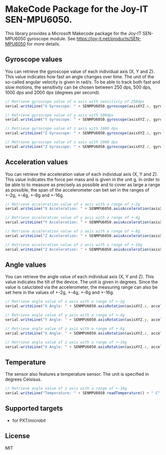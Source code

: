 # MakeCode Package for the Joy-IT SEN-MPU6050.

This library provides a Microsoft Makecode package for the Joy-IT SEN-MPU6050 gyroscope module.
See https://joy-it.net/products/SEN-MPU6050 for more details.

## Gyroscope values

You can retrieve the gyroscope value of each individual axis (X, Y and Z). This value indicates how fast an angle changes over time. The unit of the so-called angular velocity is given in rad/s.
To be able to track both fast and slow motions, the sensitivity can be chosen between 250 dps, 500 dps, 1000 dps and 2000 dps (degrees per second).

```typescript
// Retrieve gyroscope value of x axis with sensitiviy of 250dps
serial.writeLine("X Gyroscope: " + SENMPU6050.gyroscope(axisXYZ.x, gyroSen.RANGE_250_DPS) + " rad/s");
```

```typescript
// Retrieve gyroscope value of y axis with 500dps
serial.writeLine("Y Gyroscope: " + SENMPU6050.gyroscope(axisXYZ.y, gyroSen.RANGE_500_DPS) + " rad/s");
```

```typescript
// Retrieve gyroscope value of z axis with 1000 dps
serial.writeLine("Z Gyroscope: " + SENMPU6050.gyroscope(axisXYZ.z, gyroSen.RANGE_1000_DPS) + " rad/s");;
```

```typescript
// Retrieve gyroscope value of z axis with 2000 dps
serial.writeLine("Z Gyroscope: " + SENMPU6050.gyroscope(axisXYZ.z, gyroSen.RANGE_2000_DPS) + " rad/s");;
```

## Acceleration values

You can retrieve the acceleration value of each individual axis (X, Y and Z). This value indicates the force per mass and is given in the unit g. In order to be able to to measure as precisely as possible and to cover as large a range as possible, the span of the accelerometer can bet set in the ranges of +-2g, +-4g, +-8g and +-16g.

```typescript
// Retrieve acceleration value of x axis with a range of +-2g
serial.writeLine("X Acceleration: " + SENMPU6050.axisAcceleration(axisXYZ.x, accelSen.RANGE_2_G) + " g");
```

```typescript
// Retrieve acceleration value of y axis with a range of +-4g
serial.writeLine("Y Acceleration: " + SENMPU6050.axisAcceleration(axisXYZ.y, accelSen.RANGE_4_G) + " g");
```

```typescript
// Retrieve acceleration value of z axis with a range of +-8g
serial.writeLine("Z Acceleration: " + SENMPU6050.axisAcceleration(axisXYZ.z, accelSen.RANGE_8_G) + " g");
```

```typescript
// Retrieve acceleration value of z axis with a range of +-16g
serial.writeLine("Z Acceleration: " + SENMPU6050.axisAcceleration(axisXYZ.z, accelSen.RANGE_16_G) + " g");
```

## Angle values

You can retrieve the angle value of each individual axis (X, Y and Z). This value indicates the tilt of the device. The unit is given in degrees. Since the value is caluclated via the accelerometer, the measuring range can also be set here in the values of +-2g, +-4g, +-8g and +-16g.

```typescript
// Retrieve angle value of x axis with a range of +-2g
serial.writeLine("X Angle: " + SENMPU6050.axisRotation(axisXYZ.x, accelSen.RANGE_2_G) + " Degree");
```

```typescript
// Retrieve angle value of y axis with a range of +-4g
serial.writeLine("Y Angle: " + SENMPU6050.axisRotation(axisXYZ.y, accelSen.RANGE_4_G) + " Degree");
```

```typescript
// Retrieve angle value of z axis with a range of +-8g
serial.writeLine("X Angle: " + SENMPU6050.axisRotation(axisXYZ.z, accelSen.RANGE_8_G) + " Degree");
```

```typescript
// Retrieve angle value of z axis with a range of +-16g
serial.writeLine("X Angle: " + SENMPU6050.axisRotation(axisXYZ.z, accelSen.RANGE_16_G) + " Degree");
```

## Temperature

The sensor also features a temperature sensor. The unit is specified in degrees Celsisus.

```typescript
// Retrieve angle value of z axis with a range of +-16g
serial.writeLine("Temperature: " + SENMPU6050.readTemperature() + " C");
```

## Supported targets

* for PXT/microbit

## License

MIT
